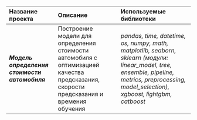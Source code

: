 | Название проекта | Описание | Используемые библиотеки | 
| :---------------------- | :---------------------- | :---------------------- |
| <strong><em>Модель определения стоимости автомобиля</em></strong> | Построение модели для определения стоимости автомобиля с оптимизацией качества предсказания, скорости предсказания и времения обучения| *pandas, time, datetime, os, numpy, math, matplotlib, seaborn, sklearn (модули: linear_model, tree, ensemble, pipeline, metrics, preprocessing, model_selection), xgboost, lightgbm, catboost* |
